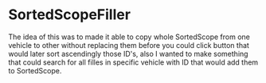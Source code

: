 # SortedScopeFiller
The idea of this was to made it able to copy whole SortedScope from one vehicle to other without replacing them before you could click button that would later sort ascendingly those ID's, also I wanted to make something that could search for all filles in specific vehicle with ID that would add them to SortedScope.
